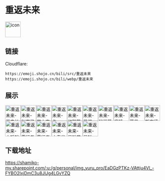 # 重返未来
<img src="https://emoji.shojo.cn/bili/src/重返未来/icon.png" width="50" height="50" alt="icon">

## 链接
Cloudflare:
```
https://emoji.shojo.cn/bili/src/重返未来
https://emoji.shojo.cn/bili/webp/重返未来
```
## 展示
<img src="https://emoji.shojo.cn/bili/src/重返未来/重返未来-百夫长.png" width="50" height="50" alt="重返未来-百夫长"><img src="https://emoji.shojo.cn/bili/src/重返未来/重返未来-别卷了.png" width="50" height="50" alt="重返未来-别卷了"><img src="https://emoji.shojo.cn/bili/src/重返未来/重返未来-带上它.png" width="50" height="50" alt="重返未来-带上它"><img src="https://emoji.shojo.cn/bili/src/重返未来/重返未来-冬.png" width="50" height="50" alt="重返未来-冬"><img src="https://emoji.shojo.cn/bili/src/重返未来/重返未来-红弩箭.png" width="50" height="50" alt="重返未来-红弩箭"><img src="https://emoji.shojo.cn/bili/src/重返未来/重返未来-开摆.png" width="50" height="50" alt="重返未来-开摆"><img src="https://emoji.shojo.cn/bili/src/重返未来/重返未来-玛丽莲.png" width="50" height="50" alt="重返未来-玛丽莲"><img src="https://emoji.shojo.cn/bili/src/重返未来/重返未来-魔精.png" width="50" height="50" alt="重返未来-魔精"><img src="https://emoji.shojo.cn/bili/src/重返未来/重返未来-苹果.png" width="50" height="50" alt="重返未来-苹果"><img src="https://emoji.shojo.cn/bili/src/重返未来/重返未来-斯奈德.png" width="50" height="50" alt="重返未来-斯奈德"><img src="https://emoji.shojo.cn/bili/src/重返未来/重返未来-未锈铠.png" width="50" height="50" alt="重返未来-未锈铠"><img src="https://emoji.shojo.cn/bili/src/重返未来/重返未来-雾行者上班.png" width="50" height="50" alt="重返未来-雾行者上班"><img src="https://emoji.shojo.cn/bili/src/重返未来/重返未来-雾行者.png" width="50" height="50" alt="重返未来-雾行者"><img src="https://emoji.shojo.cn/bili/src/重返未来/重返未来-小春雀.png" width="50" height="50" alt="重返未来-小春雀"><img src="https://emoji.shojo.cn/bili/src/重返未来/重返未来-星锑苏芙比.png" width="50" height="50" alt="重返未来-星锑苏芙比"><img src="https://emoji.shojo.cn/bili/src/重返未来/重返未来-星锑.png" width="50" height="50" alt="重返未来-星锑">

## 下载地址

https://shamiko-my.sharepoint.com/:u:/g/personal/img_yuru_pro/EaDGzPTKz-VAttju4Vl_-FYBO2IxjDmC3u8JlJg4LGvYZQ